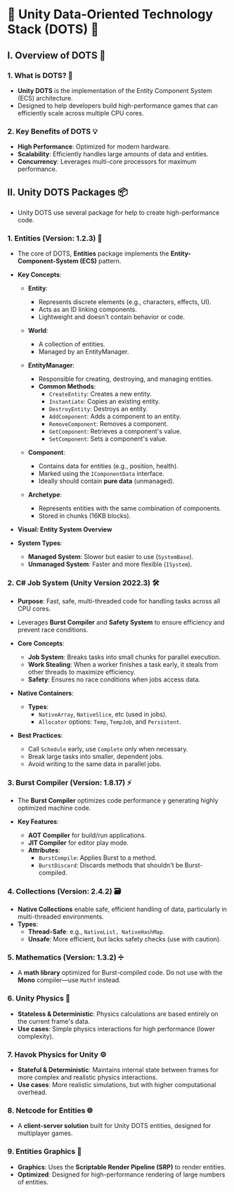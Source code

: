 # 🌟 Unity Data-Oriented Technology Stack (DOTS) 🌟

## I. Overview of DOTS 🏁

### 1. What is DOTS? 🧐

- **Unity DOTS** is the implementation of the Entity Component System (ECS) architecture.
- Designed to help developers build high-performance games that can efficiently scale across multiple CPU cores.


### 2. Key Benefits of DOTS 💡

- **High Performance**: Optimized for modern hardware.
- **Scalability**: Efficiently handles large amounts of data and entities.
- **Concurrency**: Leverages multi-core processors for maximum performance.


## II. Unity DOTS Packages 📦
- Unity DOTS use several package for help to create high-performance code.

### 1. Entities (Version: 1.2.3) 🧩

- The core of DOTS, **Entities** package implements the **Entity-Component-System (ECS)** pattern.

- **Key Concepts**: 

  - **Entity**:
    - Represents discrete elements (e.g., characters, effects, UI).
    - Acts as an ID linking components.
    - Lightweight and doesn't contain behavior or code.

  - **World**: 
    - A collection of entities.
    - Managed by an EntityManager.

  - **EntityManager**:
    - Responsible for creating, destroying, and managing entities.
    - **Common Methods**:
      - `CreateEntity`: Creates a new entity.
      - `Instantiate`: Copies an existing entity.
      - `DestroyEntity`: Destroys an entity.
      - `AddComponent`: Adds a component to an entity.
      - `RemoveComponent`: Removes a component.
      - `GetComponent`: Retrieves a component's value.
      - `SetComponent`: Sets a component's value.

  - **Component**:
    - Contains data for entities (e.g., position, health).
    - Marked using the `IComponentData` interface.
    - Ideally should contain **pure data** (unmanaged).

  - **Archetype**: 
    - Represents entities with the same combination of components.
    - Stored in chunks (16KB blocks).

- **Visual: Entity System Overview**
- **System Types**:
  - **Managed System**: Slower but easier to use (`SystemBase`).
  - **Unmanaged System**: Faster and more flexible (`ISystem`).

### 2. C# Job System (Unity Version 2022.3) 🛠️

- **Purpose**: Fast, safe, multi-threaded code for handling tasks across all CPU cores.

- Leverages **Burst Compiler** and **Safety System** to ensure efficiency and prevent race conditions.

- **Core Concepts**: 
  - **Job System**: Breaks tasks into small chunks for parallel execution.
  - **Work Stealing**: When a worker finishes a task early, it steals from other threads to maximize efficiency.
  - **Safety**: Ensures no race conditions when jobs access data.

- **Native Containers**:
  - **Types**:
      - `NativeArray`, `NativeSlice`, etc (used in jobs).
      - `Allocator` options: `Temp`, `TempJob`, and `Persistent`.

- **Best Practices**:
  - Call `Schedule` early, use `Complete` only when necessary.
  - Break large tasks into smaller, dependent jobs.
  - Avoid writing to the same data in parallel jobs.

### 3. Burst Compiler (Version: 1.8.17) ⚡
- The **Burst Compiler** optimizes code performance y generating highly optimized machine code.

- **Key Features**:
  - **AOT Compiler** for build/run applications.
  - **JIT Compiler** for editor play mode.
  - **Attributes**:
    - `BurstCompile`: Applies Burst to a method.
    - `BurstDiscard`: Discards methods that shouldn't be Burst-compiled.
    

### 4. Collections (Version: 2.4.2) 🗃️
- **Native Collections** enable safe, efficient handling of data, particularly in multi-threaded environments.
- **Types**:
  - **Thread-Safe**: e.g., `NativeList, NativeHashMap`.
  - **Unsafe**: More efficient, but lacks safety checks (use with caution).
  

### 5. Mathematics (Version: 1.3.2) ➗
- A **math library** optimized for Burst-compiled code. Do not use with the **Mono** compiler—use `Mathf` instead.


### 6. Unity Physics 🔵
- **Stateless & Deterministic**: Physics calculations are based entirely on the current frame's data.
- **Use cases**: Simple physics interactions for high performance (lower complexity).

### 7. Havok Physics for Unity ⚙️
- **Stateful & Deterministic**: Maintains internal state between frames for more complex and realistic physics interactions.
- **Use cases**: More realistic simulations, but with higher computational overhead.

### 8. Netcode for Entities 🌐
- A **client-server solution** built for Unity DOTS entities, designed for multiplayer games.

### 9. Entities Graphics 🎨
- **Graphics**: Uses the **Scriptable Render Pipeline (SRP)** to render entities.
- **Optimized**: Designed for high-performance rendering of large numbers of entities.